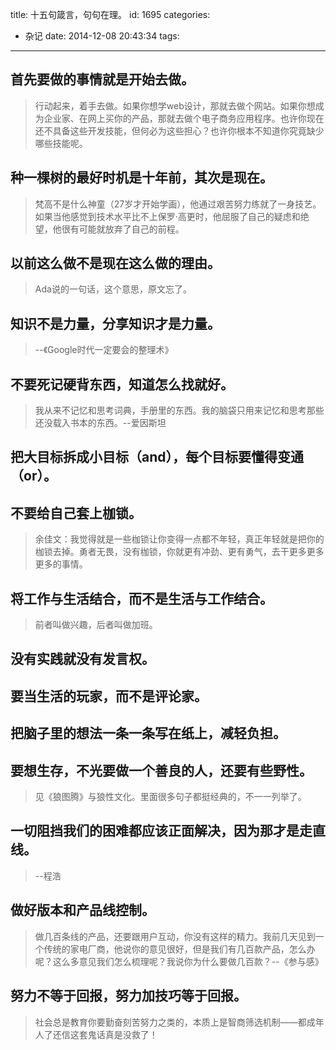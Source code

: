 title: 十五句箴言，句句在理。
id: 1695
categories:
  - 杂记
date: 2014-12-08 20:43:34
tags:
---

## 首先要做的事情就是开始去做。

> 行动起来，着手去做。如果你想学web设计，那就去做个网站。如果你想成为企业家、在网上买你的产品，那就去做个电子商务应用程序。也许你现在还不具备这些开发技能，但何必为这些担心？也许你根本不知道你究竟缺少哪些技能呢。

<!--more-->

## 种一棵树的最好时机是十年前，其次是现在。

> 梵高不是什么神童（27岁才开始学画），他通过艰苦努力练就了一身技艺。如果当他感觉到技术水平比不上保罗·高更时，他屈服了自己的疑虑和绝望，他很有可能就放弃了自己的前程。

## 以前这么做不是现在这么做的理由。

> Ada说的一句话，这个意思，原文忘了。

## 知识不是力量，分享知识才是力量。

> --《Google时代一定要会的整理术》

## 不要死记硬背东西，知道怎么找就好。

> 我从来不记忆和思考词典，手册里的东西。我的脑袋只用来记忆和思考那些还没载入书本的东西。--爱因斯坦

## 把大目标拆成小目标（and），每个目标要懂得变通（or）。

## 不要给自己套上枷锁。

> 余佳文：我觉得就是一些枷锁让你变得一点都不年轻，真正年轻就是把你的枷锁去掉。勇者无畏，没有枷锁，你就更有冲劲、更有勇气，去干更多更多更多的事情。

## 将工作与生活结合，而不是生活与工作结合。

> 前者叫做兴趣，后者叫做加班。

## 没有实践就没有发言权。

## 要当生活的玩家，而不是评论家。

## 把脑子里的想法一条一条写在纸上，减轻负担。

## 要想生存，不光要做一个善良的人，还要有些野性。

> 见《狼图腾》与狼性文化。里面很多句子都挺经典的，不一一列举了。

## 一切阻挡我们的困难都应该正面解决，因为那才是走直线。

> --程浩

## 做好版本和产品线控制。

> 做几百条线的产品，还要跟用户互动，你没有这样的精力。我前几天见到一个传统的家电厂商，他说你的意见很好，但是我们有几百款产品，怎么办呢？这么多意见我们怎么梳理呢？我说你为什么要做几百款？--《参与感》

## 努力不等于回报，努力加技巧等于回报。

> 社会总是教育你要勤奋刻苦努力之类的，本质上是智商筛选机制——都成年人了还信这套鬼话真是没救了！